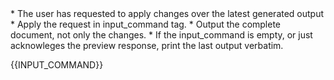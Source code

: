 <rules>
* The user has requested to apply changes over the latest generated output
* Apply the request in input_command tag.
* Output the complete document, not only the changes.
* If the input_command is empty, or just acknowleges the preview response, print the last output verbatim.
</rules>

{{INPUT_COMMAND}}